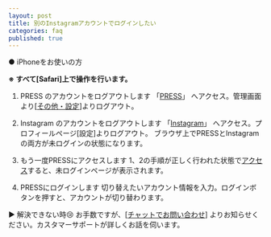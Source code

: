 ```yaml
---
layout: post
title: 別のInstagramアカウントでログインしたい
categories: faq
published: true
---
```


● iPhoneをお使いの方

**※ すべて[Safari]上で操作を行います。**

1. PRESS のアカウントをログアウトします
「[PRESS](https://pressblog.me/ "PRESS")」 へアクセス。管理画面より[[その他・設定](https://pressblog.me/about/ "about - PRESS")]よりログアウト。

2. Instagram のアカウントをログアウトします
「[Instagram](https://www.instagram.com/)」 へアクセス。プロフィールページ[設定]よりログアウト。
ブラウザ上でPRESSとInstagramの両方が未ログインの状態になります。

3. もう一度PRESSにアクセスします
1、2の手順が正しく行われた状態で[アクセス](https://pressblog.me/ "PRESS")すると、未ログインページが表示されます。

4. PRESSにログインします
切り替えたいアカウント情報を入力。ログインボタンを押すと、アカウントが切り替わります。

▶ 解決できない時😢
お手数ですが、[[チャットでお問い合わせ](https://pressblog.me/inquiries/new)] よりお知らせください。カスタマーサポートが詳しくお話を伺います。
